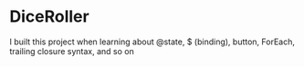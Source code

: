 # DiceRoller
I built this project when learning about @state, $ (binding), button, ForEach, trailing closure syntax, and so on
